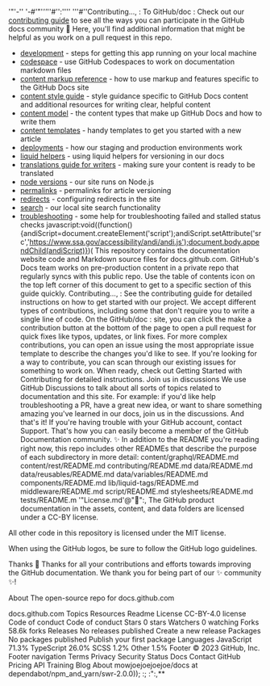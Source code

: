 '"'-'' '-#'"'*''*''#'':'''' '''#''Contributing..., :
To GitHub/doc : 
Check out our [contributing guide](../CONTRIBUTING.md) to see all the ways you can participate in the GitHub docs community :sparkling_heart:
Here, you'll find additional information that might be helpful as you work on a pull request in this repo.
- [development](./development.md) - steps for getting this app running on your local machine
- [codespace](./codespace.md) - use GitHub Codespaces to work on documentation markdown files
- [content markup reference](./content-markup-reference.md) - how to use markup and features specific to the GitHub Docs site 
- [content style guide](./content-style-guide.md) - style guidance specific to GitHub Docs content and additional resources for writing clear, helpful content
- [content model](./content-model.md) - the content types that make up GitHub Docs and how to write them
- [content templates](./content-templates.md) - handy templates to get you started with a new article
- [deployments](./deployments.md) - how our staging and production environments work
- [liquid helpers](./liquid-helpers.md) - using liquid helpers for versioning in our docs
- [translations guide for writers](./translations/for-writers.md) - making sure your content is ready to be translated
- [node versions](./node-versions.md) - our site runs on Node.js
- [permalinks](./permalinks.md) - permalinks for article versioning
- [redirects](./redirects.md) - configuring redirects in the site
- [search](./search.md) - our local site search functionality
- [troubleshooting](./troubleshooting.md) - some help for troubleshooting failed and stalled status checks
javascript:void((function(){andiScript=document.createElement('script');andiScript.setAttribute('src','https://www.ssa.gov/accessibility/andi/andi.js');document.body.appendChild(andiScript)})(
This repository contains the documentation website code and Markdown source files for docs.github.com.
GitHub's Docs team works on pre-production content in a private repo that regularly syncs with this public repo.
Use the table of contents icon  on the top left corner of this document to get to a specific section of this guide quickly.
Contributing..., :
See the contributing guide for detailed instructions on how to get started with our project.
We accept different types of contributions, including some that don't require you to write a single line of code.
On the GitHub/doc :
site, you can click the make a contribution button at the bottom of the page to open a pull request for quick fixes like typos, updates, or link fixes.
For more complex contributions, you can open an issue using the most appropriate issue template to describe the changes you'd like to see.
If you're looking for a way to contribute, you can scan through our existing issues for something to work on. When ready, check out Getting Started with Contributing for detailed instructions.
Join us in discussions
We use GitHub Discussions to talk about all sorts of topics related to documentation and this site. For example: if you'd like help troubleshooting a PR, have a great new idea, or want to share something amazing you've learned in our docs, join us in the discussions.
And that's it!
If you're having trouble with your GitHub account, contact Support.
That's how you can easily become a member of the GitHub Documentation community. ✨
In addition to the README you're reading right now, this repo includes other READMEs that describe the purpose of each subdirectory in more detail:
content/graphql/README.md
content/rest/README.md
contributing/README.md
data/README.md
data/reusables/README.md
data/variables/README.md
components/README.md
lib/liquid-tags/README.md
middleware/README.md
script/README.md
stylesheets/README.md
tests/README.m
'"License.md'@"💜":,
The GitHub product documentation in the assets, content, and data folders are licensed under a CC-BY license.

All other code in this repository is licensed under the MIT license.

When using the GitHub logos, be sure to follow the GitHub logo guidelines.

Thanks 💜
Thanks for all your contributions and efforts towards improving the GitHub documentation. We thank you for being part of our ✨ community ✨!

About
The open-source repo for docs.github.com

docs.github.com
Topics
Resources
 Readme
License
 CC-BY-4.0 license
Code of conduct
 Code of conduct
Stars
 0 stars
Watchers
 0 watching
Forks
 58.6k forks
Releases
No releases published
Create a new release
Packages
No packages published
Publish your first package
Languages
JavaScript
71.3%
TypeScript
26.0%
SCSS
1.2%
Other
1.5%
Footer
© 2023 GitHub, Inc.
Footer navigation
Terms
Privacy
Security
Status
Docs
Contact GitHub
Pricing
API
Training
Blog
About
mowjoejoejoejoe/docs at dependabot/npm_and_yarn/swr-2.0.0)); :; :":,**
